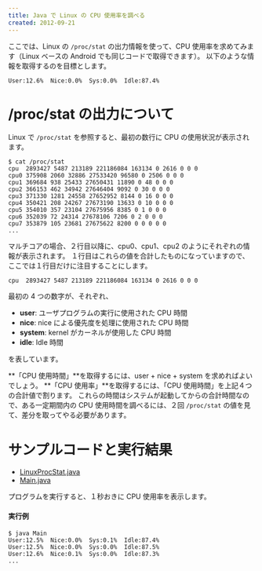 ```yaml
---
title: Java で Linux の CPU 使用率を調べる
created: 2012-09-21
---
```


ここでは、Linux の `/proc/stat` の出力情報を使って、CPU 使用率を求めてみます（Linux ベースの Android でも同じコードで取得できます）。
以下のような情報を取得するのを目標とします。

```
User:12.6%  Nice:0.0%  Sys:0.0%  Idle:87.4%
```


/proc/stat の出力について
====

Linux で `/proc/stat` を参照すると、最初の数行に CPU の使用状況が表示されます。

```
$ cat /proc/stat
cpu  2893427 5487 213189 221186084 163134 0 2616 0 0 0
cpu0 375908 2060 32886 27533420 96580 0 2506 0 0 0
cpu1 369684 938 25433 27650431 11890 0 48 0 0 0
cpu2 366153 462 34942 27646404 9092 0 30 0 0 0
cpu3 371330 1281 24558 27652952 8144 0 16 0 0 0
cpu4 350421 208 24267 27673190 13633 0 10 0 0 0
cpu5 354010 357 23104 27675956 8385 0 1 0 0 0
cpu6 352039 72 24314 27678106 7206 0 2 0 0 0
cpu7 353879 105 23681 27675622 8200 0 0 0 0 0
...
```

マルチコアの場合、２行目以降に、cpu0、cpu1、cpu2 のようにそれぞれの情報が表示されます。
１行目はこれらの値を合計したものになっていますので、ここでは１行目だけに注目することにします。

```
cpu  2893427 5487 213189 221186084 163134 0 2616 0 0 0
```

最初の 4 つの数字が、それぞれ、

- **user**: ユーザプログラムの実行に使用された CPU 時間
- **nice**: nice による優先度を処理に使用された CPU 時間
- **system**: kernel がカーネルが使用した CPU 時間
- **idle**: Idle 時間

を表しています。

**「CPU 使用時間」**を取得するには、user + nice + system を求めればよいでしょう。
**「CPU 使用率」**を取得するには、「CPU 使用時間」を上記４つの合計値で割ります。
これらの時間はシステムが起動してからの合計時間なので、ある一定期間内の CPU 使用時間を調べるには、２回 `/proc/stat` の値を見て、差分を取ってやる必要があります。


サンプルコードと実行結果
====

- [LinuxProcStat.java](parse-proc-stat/LinuxProcStat.java)
- [Main.java](parse-proc-stat/Main.java)

プログラムを実行すると、１秒おきに CPU 使用率を表示します。

#### 実行例

```
$ java Main
User:12.5%  Nice:0.0%  Sys:0.1%  Idle:87.4%
User:12.5%  Nice:0.0%  Sys:0.0%  Idle:87.5%
User:12.6%  Nice:0.1%  Sys:0.0%  Idle:87.3%
...
```

